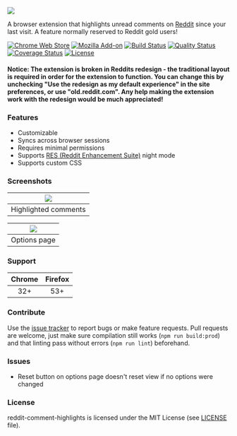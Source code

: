 ![](img/Logo.png)

A browser extension that highlights unread comments on [Reddit](https://www.reddit.com) since your last visit. A feature normally reserved to Reddit gold users!

[![Chrome Web Store][chrome-web-store-image]][chrome-web-store-url]
[![Mozilla Add-on][mozilla-addon-image]][mozilla-addon-url]
[![Build Status][github-actions-image]][github-actions-url]
[![Quality Status][code-climate-image]][code-climate-url]
[![Coverage Status][codecov-image]][codecov-url]
[![License][license-image]][license-url]

[chrome-web-store-image]: https://img.shields.io/chrome-web-store/v/jeodebnjeecpbmbgimbpinccfkihhjid.svg?style=flat-square
[chrome-web-store-url]: https://chrome.google.com/webstore/detail/jeodebnjeecpbmbgimbpinccfkihhjid

[mozilla-addon-image]: https://img.shields.io/amo/v/reddit-comment-highlights?style=flat-square
[mozilla-addon-url]: https://addons.mozilla.org/firefox/addon/reddit-comment-highlights/

[github-actions-image]: https://img.shields.io/github/workflow/status/aesy/reddit-comment-highlights/Continuous%20Integration?style=flat-square
[github-actions-url]: https://github.com/aesy/reddit-comment-highlights/actions

[code-climate-image]: https://img.shields.io/codeclimate/maintainability-percentage/aesy/reddit-comment-highlights?style=flat-square
[code-climate-url]: https://codeclimate.com/github/aesy/reddit-comment-highlights

[codecov-image]: https://img.shields.io/codecov/c/github/aesy/reddit-comment-highlights?style=flat-square
[codecov-url]: https://codecov.io/github/aesy/reddit-comment-highlights?branch=master

[license-image]: https://img.shields.io/github/license/aesy/reddit-comment-highlights?style=flat-square
[license-url]: https://github.com/aesy/reddit-comment-highlights/blob/master/LICENSE

#### Notice: The extension is broken in Reddits redesign - the traditional layout is required in order for the extension to function. You can change this by unchecking "Use the redesign as my default experience" in the site preferences, or use "old.reddit.com". Any help making the extension work with the redesign would be much appreciated!

### Features
* Customizable
* Syncs across browser sessions
* Requires minimal permissions
* Supports [RES (Reddit Enhancement Suite)](https://redditenhancementsuite.com/) night mode
* Supports custom CSS

### Screenshots
| ![](img/Screenshot_highlight.png) |
|-----------------------------------|
| Highlighted comments              |

| ![](img/Screenshot_options.png)   |
|-----------------------------------|
| Options page                      |

### Support
| Chrome | Firefox |
|:------:|:-------:|
|  32+   |   53+   |

### Contribute
Use the [issue tracker](https://github.com/aesy/reddit-comment-highlights/issues) to report bugs or make feature requests.
Pull requests are welcome, just make sure compilation still works (`npm run build:prod`)
and that linting pass without errors (`npm run lint`) beforehand.

### Issues
- Reset button on options page doesn't reset view if no options were changed

### License
reddit-comment-highlights is licensed under the MIT License (see [LICENSE](./blob/master/LICENSE) file).

